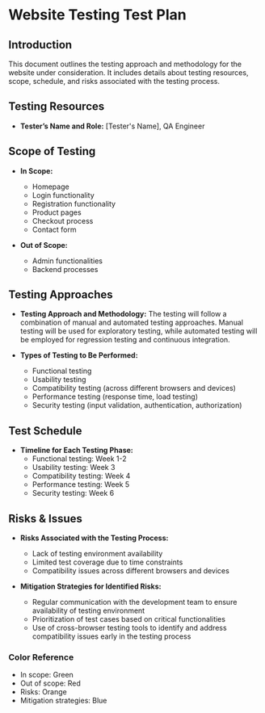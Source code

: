 # Website Testing Test Plan

## Introduction 
This document outlines the testing approach and methodology for the website under consideration. It includes details about testing resources, scope, schedule, and risks associated with the testing process.

## Testing Resources
- **Tester’s Name and Role:** [Tester's Name], QA Engineer

## Scope of Testing
- **In Scope:** 
   - Homepage
   - Login functionality
   - Registration functionality
   - Product pages
   - Checkout process
   - Contact form
   
- **Out of Scope:** 
   - Admin functionalities
   - Backend processes

## Testing Approaches
- **Testing Approach and Methodology:** The testing will follow a combination of manual and automated testing approaches. Manual testing will be used for exploratory testing, while automated testing will be employed for regression testing and continuous integration. 

- **Types of Testing to Be Performed:** 
   - Functional testing
   - Usability testing
   - Compatibility testing (across different browsers and devices)
   - Performance testing (response time, load testing)
   - Security testing (input validation, authentication, authorization)

## Test Schedule
- **Timeline for Each Testing Phase:**
   - Functional testing: Week 1-2
   - Usability testing: Week 3
   - Compatibility testing: Week 4
   - Performance testing: Week 5
   - Security testing: Week 6

## Risks & Issues
- **Risks Associated with the Testing Process:**
   - Lack of testing environment availability
   - Limited test coverage due to time constraints
   - Compatibility issues across different browsers and devices
   
- **Mitigation Strategies for Identified Risks:**
   - Regular communication with the development team to ensure availability of testing environment
   - Prioritization of test cases based on critical functionalities
   - Use of cross-browser testing tools to identify and address compatibility issues early in the testing process

### Color Reference
- In scope: Green
- Out of scope: Red
- Risks: Orange
- Mitigation strategies: Blue
